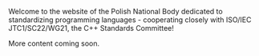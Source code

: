 Welcome to the website of the Polish National Body dedicated to standardizing programming languages - cooperating
closely with ISO/IEC JTC1/SC22/WG21, the C++ Standards Committee!

More content coming soon.
